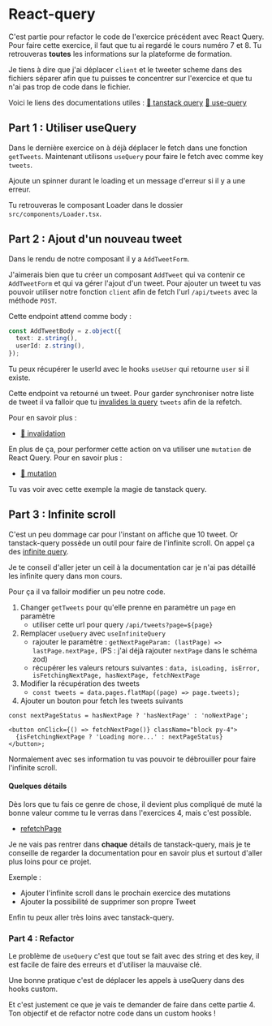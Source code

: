# React-query

C'est partie pour refactor le code de l'exercice précédent avec React Query.
Pour faire cette exercice, il faut que tu ai regardé le cours numéro 7 et 8.
Tu retrouveras **toutes** les informations sur la plateforme de formation.

Je tiens à dire que j'ai déplacer `client` et le tweeter scheme dans des fichiers séparer
afin que tu puisses te concentrer sur l'exercice et que tu n'ai pas trop de code dans
le fichier.

Voici le liens des documentations utiles :
[📖 tanstack query](https://tanstack.com/query/v4)
[📖 use-query](https://tanstack.com/query/v4/docs/react/reference/useQuery)

## Part 1 : Utiliser useQuery

Dans le dernière exercice on à déjà déplacer le fetch dans une fonction `getTweets`.
Maintenant utilisons `useQuery` pour faire le fetch avec comme key `tweets`.

Ajoute un spinner durant le loading et un message d'erreur si il y a une erreur.

Tu retrouveras le composant Loader dans le dossier `src/components/Loader.tsx`.

## Part 2 : Ajout d'un nouveau tweet

Dans le rendu de notre composant il y a `AddTweetForm`.

J'aimerais bien que tu créer un composant `AddTweet` qui va contenir ce `AddTweetForm`
et qui va gérer l'ajout d'un tweet. Pour ajouter un tweet tu vas pouvoir utiliser
notre fonction `client` afin de fetch l'url `/api/tweets` avec la méthode `POST`.

Cette endpoint attend comme body :

```ts
const AddTweetBody = z.object({
  text: z.string(),
  userId: z.string(),
});
```

Tu peux récupérer le userId avec le hooks `useUser` qui retourne `user` si il existe.

Cette endpoint va retourné un tweet. Pour garder synchroniser notre liste de tweet il va
falloir que tu [invalides la query](https://tanstack.com/query/v4/docs/react/guides/query-invalidation) `tweets` afin de la refetch.

Pour en savoir plus :

- [📖 invalidation](https://tanstack.com/query/v4/docs/react/guides/query-invalidation)

En plus de ça, pour performer cette action on va utiliser une `mutation` de React Query.
Pour en savoir plus :

- [📖 mutation](https://tanstack.com/query/v4/docs/react/guides/mutations)

Tu vas voir avec cette exemple la magie de tanstack query.

## Part 3 : Infinite scroll

C'est un peu dommage car pour l'instant on affiche que 10 tweet. Or tanstack-query possède
un outil pour faire de l'infinite scroll. On appel ça des [infinite query](https://tanstack.com/query/v4/docs/react/guides/infinite-queries).

Je te conseil d'aller jeter un ceil à la documentation car je n'ai pas détaillé les infinite query dans mon cours.

Pour ça il va falloir modifier un peu notre code.

1. Changer `getTweets` pour qu'elle prenne en paramètre un `page` en paramètre
   - utiliser cette url pour query `/api/tweets?page=${page}`
2. Remplacer `useQuery` avec `useInfiniteQuery`
   - rajouter le paramètre : `getNextPageParam: (lastPage) => lastPage.nextPage,` (PS : j'ai déjà rajouter `nextPage` dans le schéma zod)
   - récupérer les valeurs retours suivantes : `data, isLoading, isError, isFetchingNextPage, hasNextPage, fetchNextPage`
3. Modifier la récupération des tweets
   - `const tweets = data.pages.flatMap((page) => page.tweets);`
4. Ajouter un bouton pour fetch les tweets suivants

```tsx
const nextPageStatus = hasNextPage ? 'hasNextPage' : 'noNextPage';

<button onClick={() => fetchNextPage()} className="block py-4">
  {isFetchingNextPage ? 'Loading more...' : nextPageStatus}
</button>;
```

Normalement avec ses information tu vas pouvoir te débrouiller pour faire l'infinite scroll.

#### Quelques détails

Dès lors que tu fais ce genre de chose, il devient plus compliqué de muté la bonne valeur comme
tu le verras dans l'exercices 4, mais c'est possible.

- [refetchPage](https://tanstack.com/query/v4/docs/react/guides/infinite-queries#refetchpage)

Je ne vais pas rentrer dans **chaque** détails de tanstack-query, mais je te conseille de
regarder la documentation pour en savoir plus et surtout d'aller plus loins pour ce projet.

Exemple :

- Ajouter l'infinite scroll dans le prochain exercice des mutations
- Ajouter la possibilité de supprimer son propre Tweet

Enfin tu peux aller très loins avec tanstack-query.

### Part 4 : Refactor

Le problème de `useQuery` c'est que tout se fait avec des string et des key, il est facile
de faire des erreurs et d'utiliser la mauvaise clé.

Une bonne pratique c'est de déplacer les appels à useQuery dans des hooks custom.

Et c'est justement ce que je vais te demander de faire dans cette partie 4. Ton objectif
et de refactor notre code dans un custom hooks !
